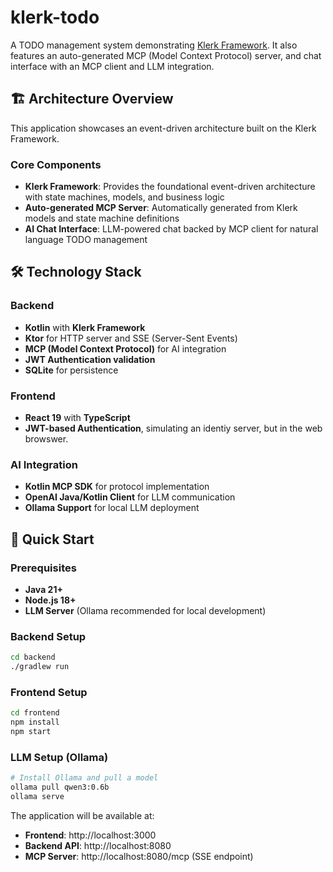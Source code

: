 # klerk-todo

A TODO management system demonstrating [Klerk Framework](https://github.com/klerk-framework/klerk). It also features an auto-generated MCP (Model Context Protocol) server, and chat interface with an MCP client and LLM integration.

## 🏗️ Architecture Overview

This application showcases an event-driven architecture built on the Klerk Framework.

### Core Components
- **Klerk Framework**: Provides the foundational event-driven architecture with state machines, models, and business logic
- **Auto-generated MCP Server**: Automatically generated from Klerk models and state machine definitions
- **AI Chat Interface**: LLM-powered chat backed by MCP client for natural language TODO management

## 🛠️ Technology Stack

### Backend
- **Kotlin** with **Klerk Framework**
- **Ktor** for HTTP server and SSE (Server-Sent Events)
- **MCP (Model Context Protocol)** for AI integration
- **JWT Authentication validation**
- **SQLite** for persistence

### Frontend
- **React 19** with **TypeScript**
- **JWT-based Authentication**, simulating an identiy server, but in the web browswer.

### AI Integration
- **Kotlin MCP SDK** for protocol implementation
- **OpenAI Java/Kotlin Client** for LLM communication
- **Ollama Support** for local LLM deployment

## 🚀 Quick Start

### Prerequisites
- **Java 21+**
- **Node.js 18+**
- **LLM Server** (Ollama recommended for local development)

### Backend Setup
```bash
cd backend
./gradlew run
```

### Frontend Setup
```bash
cd frontend
npm install
npm start
```

### LLM Setup (Ollama)
```bash
# Install Ollama and pull a model
ollama pull qwen3:0.6b
ollama serve
```

The application will be available at:
- **Frontend**: http://localhost:3000
- **Backend API**: http://localhost:8080
- **MCP Server**: http://localhost:8080/mcp (SSE endpoint)
